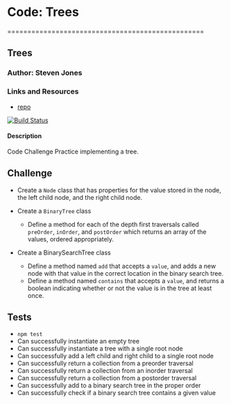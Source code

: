 # Code: Trees
=================================================

## Trees

### Author: Steven Jones

### Links and Resources
* [repo]()

[![Build Status](https://travis-ci.org/colosrjones-401d4/data-structures-and-algorithms.svg?branch=master)](https://travis-ci.org/colosrjones-401d4/data-structures-and-algorithms)

#### Description
Code Challenge Practice implementing a tree.


## Challenge
* Create a `Node` class that has properties for the value stored in the node, the left child node, and the right child node.
* Create a `BinaryTree` class
  * Define a method for each of the depth first traversals called `preOrder`, `inOrder`, and `postOrder` which returns an array of the values, ordered appropriately.
  
* Create a BinarySearchTree class
  * Define a method named `add` that accepts a `value`, and adds a new node with that value in the correct location in the binary search tree.
  * Define a method named `contains` that accepts a `value`, and returns a boolean indicating whether or not the value is in the tree at least once.

## Tests
* `npm test`
* Can successfully instantiate an empty tree
* Can successfully instantiate a tree with a single root node
* Can successfully add a left child and right child to a single root node
* Can successfully return a collection from a preorder traversal
* Can successfully return a collection from an inorder traversal
* Can successfully return a collection from a postorder traversal
* Can successfully add to a binary search tree in the proper order
* Can successfully check if a binary search tree contains a given value
